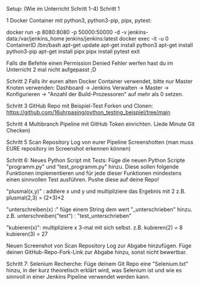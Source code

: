 Setup: (Wie im Unterricht Schritt 1-4)
Schritt 1

1 Docker Container mit python3, python3-pip, pipx, pytest:

docker run -p 8080:8080 -p 50000:50000 -d -v jenkins-data:/var/jenkins_home jenkins/jenkins:latest
docker exec -it -u 0 ContainerID /bin/bash
apt-get update
apt-get install python3
apt-get install python3-pip
apt-get install pipx
pipx install pytest
exit

Falls die Befehle einen Permission Denied Fehler werfen hast du im Unterricht 2 mal nicht aufgepasst ;D

Schritt 2
Falls ihr euren alten Docker Container verwendet, bitte nur Master Knoten verwenden:
Dashboard -> Jenkins Verwalten -> Master -> Konfigurieren -> "Anzahl der Build-Prozessoren" auf mehr als 0 setzen.

Schritt 3
GitHub Repo mit Beispiel-Test Forken und Clonen:
https://github.com/16uhrpasing/python_testing_beispiel/tree/main

Schritt 4
Multibranch Pipeline mit GitHub Token einrichten. (Jede Minute Git Checken)

Schritt 5
Scan Repository Log von eurer Pipeline Screenshotten (man muss EURE repository im Screenshot erkennen können)

Schritt 6: Neues Python Script mit Tests:
Füge die neuen Python Scripte "programm.py" und "test_programm.py" hinzu. Diese sollen folgende Funktionen implementieren und für jede dieser Funktionen mindestens einen sinnvollen Test ausführen. Pushe diese auf deine Repo!

"plusmal(x,y)" : addiere x und y und multipliziere das Ergebnis mit 2
z.B. plusmal(2,3) = (2+3)*2

"unterschreiben(x) :" füge einem String dem wert "_unterschrieben" hinzu.
z.B. unterschreiben("test") : "test_unterschrieben"

"kubieren(x)": multipliziere x 3-mal mit sich selbst.
z.B. kubieren(2) = 8
kubieren(3) = 27

Neuen Screenshot von Scan Repository Log zur Abgabe hinzufügen.
Füge deinen GitHub-Repo-Fork-Link zur Abgabe hinzu, sonst nicht bewertbar.

Schritt 7: Selenium Recherche:
Füge deinem Git Repo eine "Selenium.txt" hinzu, in der kurz theoretisch erklärt wird, was Selenium ist und wie es sinnvoll in einer Jenkins Pipeline verwendet werden kann.